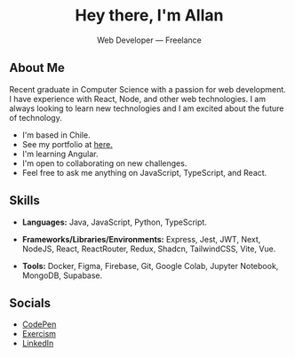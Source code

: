 <h1 align="center">Hey there, I'm Allan</h1> 
<p align="center">Web Developer — Freelance </p>

## About Me 
Recent graduate in Computer Science with a passion for web development. I have experience with React, Node, and other web technologies. I am always looking to learn new technologies and I am excited about the future of technology. 

- I'm based in Chile.
- See my portfolio at [here.](https://allan.pages.dev/)
- I'm learning Angular.
- I'm open to collaborating on new challenges.
- Feel free to ask me anything on JavaScript, TypeScript, and React.

## Skills

- **Languages:** Java, JavaScript, Python, TypeScript.

- **Frameworks/Libraries/Environments:** Express, Jest, JWT, Next, NodeJS, React, ReactRouter, Redux, Shadcn, TailwindCSS, Vite, Vue. 
- **Tools:** Docker, Figma, Firebase, Git, Google Colab, Jupyter Notebook, MongoDB, Supabase. 
  
## Socials

- [CodePen](https://codepen.io/im-allan)
- [Exercism](https://exercism.org/profiles/dot-all)
- [LinkedIn](https://www.linkedin.com/in/im-allan/)
